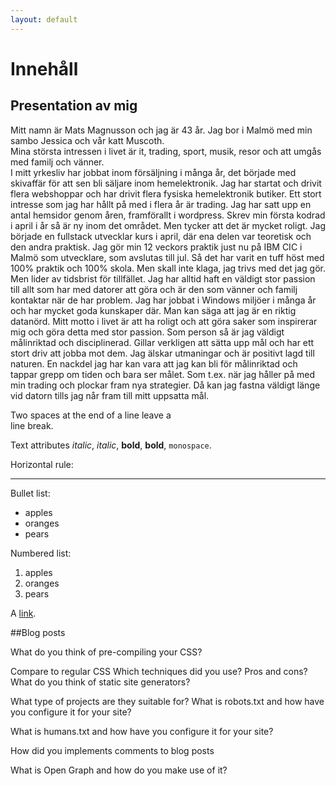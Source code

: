 ```yaml
---
layout: default
---
```

# Innehåll

## Presentation av mig

Mitt namn är Mats Magnusson och jag är 43 år. Jag bor i Malmö med min sambo Jessica och vår katt Muscoth.  
Mina största intressen i livet är it, trading, sport, musik, resor och att umgås med familj och vänner.  
I mitt yrkesliv har jobbat inom försäljning i många år, det började med skivaffär för att sen bli säljare inom hemelektronik.
Jag har startat och drivit flera webshoppar och har drivit flera fysiska hemelektronik butiker. Ett stort intresse som jag har hållt på med i flera år är trading.
Jag har satt upp en antal hemsidor genom åren, framförallt i wordpress. Skrev min första kodrad i april i år så är ny inom det området. 
Men tycker att det är mycket roligt. Jag började en fullstack utvecklar kurs i april, där ena delen var teoretisk och den andra praktisk.
Jag gör min 12 veckors praktik just nu på IBM CIC i Malmö som utvecklare, som avslutas till jul. Så det har varit en tuff höst med 100% praktik och 100% skola. 
Men skall inte klaga, jag trivs med det jag gör. Men lider av tidsbrist för tillfället. 
Jag har alltid haft en väldigt stor passion till allt som har med datorer att göra och är den som vänner och familj kontaktar när de har problem. Jag har jobbat i Windows miljöer i många år och har mycket goda kunskaper där. Man kan säga att jag är en riktig datanörd. Mitt motto i livet är att ha roligt och att göra saker som inspirerar mig och göra detta med stor passion.
Som person så är jag väldigt målinriktad och disciplinerad. Gillar verkligen att sätta upp mål och har ett stort driv att jobba mot dem. Jag älskar utmaningar och är positivt lagd till naturen. En nackdel jag har kan vara att jag kan bli för målinriktad och tappar grepp om tiden och bara ser målet. Som t.ex. när jag håller på med min trading och plockar fram nya strategier. Då kan jag fastna väldigt länge vid datorn tills jag når fram till mitt uppsatta mål.

Two spaces at the end of a line leave a  
line break.

Text attributes _italic_, *italic*, __bold__, **bold**, `monospace`.

Horizontal rule:

---

Bullet list:

  * apples
  * oranges
  * pears

Numbered list:

  1. apples
  2. oranges
  3. pears

A [link](http://example.com).


##Blog posts

What do you think of pre-compiling your CSS?

Compare to regular CSS
Which techniques did you use?
Pros and cons?
What do you think of static site generators?

What type of projects are they suitable for?
What is robots.txt and how have you configure it for your site?

What is humans.txt and how have you configure it for your site?

How did you implements comments to blog posts

What is Open Graph and how do you make use of it?